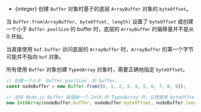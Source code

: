 
* {integer} 创建 `Buffer` 对象时基于的底层 `ArrayBuffer` 对象的 `byteOffset`。

当 `Buffer.from(ArrayBuffer, byteOffset, length)` 设置了 `byteOffset` 或创建一个小于 `Buffer.poolSize` 的 buffer 时，底层的 `ArrayBuffer` 的偏移量并不是从 0 开始。

当直接使用 `buf.buffer` 访问底层的 `ArrayBuffer` 时，`ArrayBuffer` 的第一个字节可能并不指向 `buf` 对象。

所有使用 `Buffer` 对象创建 `TypedArray` 对象时，需要正确地指定 `byteOffset`。

```js
// 创建一个小于 `Buffer.poolSize` 的 buffer。
const nodeBuffer = new Buffer.from([0, 1, 2, 3, 4, 5, 6, 7, 8, 9]);

// 当将 Node.js Buffer 赋值给一个 Int8 的 TypedArray 时，记得使用 byteOffset。
new Int8Array(nodeBuffer.buffer, nodeBuffer.byteOffset, nodeBuffer.length);
```

